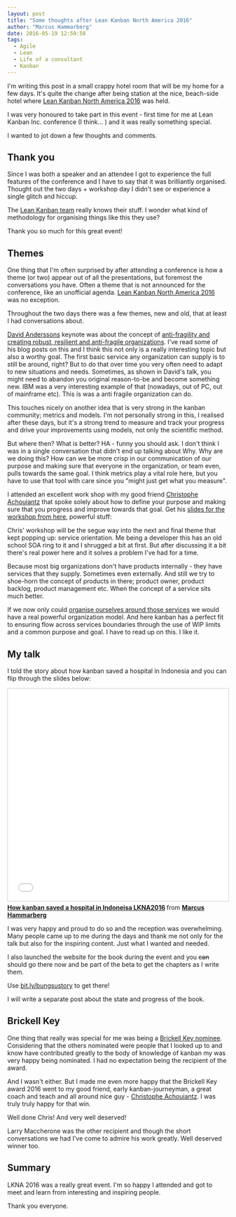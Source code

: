 ```yaml
---
layout: post
title: "Some thoughts after Lean Kanban North America 2016"
author: "Marcus Hammarberg"
date: 2016-05-19 12:59:58
tags:
  - Agile
  - Lean
  - Life of a consultant
  - Kanban
---
```


I'm writing this post in a small crappy hotel room that will be my home for a few days. It's quite the change after being station at the nice, beach-side hotel where [Lean Kanban North America 2016](http://lkna16.leankanban.com/) was held.

I was very honoured to take part in this event - first time for me at Lean Kanban Inc. conference (I think… ) and it was really something special.

I wanted to jot down a few thoughts and comments.

<!-- excerpt-end -->

## Thank you

Since I was both a speaker and an attendee I got to experience the full features of the conference and I have to say that it was brilliantly organised. Thought out the two days + workshop day I didn't see or experience a single glitch and hiccup.

The [Lean Kanban team](http://leankanban.com/) really knows their stuff. I wonder what kind of methodology for organising things like this they use?

Thank you so much for this great event!

## Themes

One thing that I'm often surprised by after attending a conference is how a theme (or two) appear out of all the presentations, but foremost the conversations you have. Often a theme that is not announced for the conference, like an unofficial agenda. [Lean Kanban North America 2016](http://lkna16.leankanban.com/) was no exception.

Throughout the two days there was a few themes, new and old, that at least I had conversations about.

[David Anderssons](http://www.djaa.com/) keynote was about the concept of [anti-fragility and creating robust, resilient and anti-fragile organizations](http://www.slideshare.net/agilemanager/creating-robust-resilient-antifragile-organizations-using-kanban). I've read some of his blog posts on this and I think this not only is a really interesting topic but also a worthy goal. The first basic service any organization can supply is to still be around, right? But to do that over time you very often need to adapt to new situations and needs. Sometimes, as shown in David's talk, you might need to abandon you original reason-to-be and become something new. IBM was a very interesting example of that (nowadays, out of PC, out of mainframe etc). This is was a anti fragile organization can do.

This touches nicely on another idea that is very strong in the kanban community; metrics and models. I'm not personally strong in this, I realised after these days, but it's a strong trend to measure and track your progress and drive your improvements using models, not only the scientific method.

But where then? What is better? HA - funny you should ask. I don't think I was in a single conversation that didn't end up talking about Why. Why are we doing this? How can we be more crisp in our communication of our purpose and making sure that everyone in the organization, or team even, pulls towards the same goal. I think metrics play a vital role here, but you have to use that tool with care since you "might just get what you measure".

I attended an excellent work shop with my good friend [Christophe Achouiantz](https://twitter.com/ChrisAch) that spoke solely about how to define your purpose and making sure that you progress and improve towards that goal. Get his [slides for the workshop from here](http://leanagileprojects.blogspot.com/2016/05/from-good-enough-to-great-workshop.html), powerful stuff:

Chris' workshop will be the segue way into the next and final theme that kept popping up: service orientation. Me being a developer this has an old school SOA ring to it and I shrugged a bit at first. But after discussing it a bit there's real power here and it solves a problem I've had for a time.

Because most big organizations don't have products internally - they have services that they supply. Sometimes even externally. And still we try to shoe-horn the concept of products in there; product owner, product backlog, product management etc. When the concept of a service sits much better.

If we now only could [organise ourselves around those services](http://www.marcusoft.net/2016/04/what-are-you-optimized-for-then.html) we would have a real powerful organization model. And here kanban has a perfect fit to ensuring flow across services boundaries through the use of WIP limits and a common purpose and goal. I have to read up on this. I like it.

## My talk

I told the story about how kanban saved a hospital in Indonesia and you can flip through the slides below:

<iframe src="//www.slideshare.net/slideshow/embed_code/key/ix5qhNS0IYA7HD" width="595" height="485" frameborder="0" marginwidth="0" marginheight="0" scrolling="no" style="border:1px solid #CCC; border-width:1px; margin-bottom:5px; max-width: 100%;" allowfullscreen> </iframe> <div style="margin-bottom:5px"> <strong> <a href="//www.slideshare.net/marcusoftnet/how-kanban-saved-a-hospital-in-indoneisa-lkna2016" title="How kanban saved a hospital in Indoneisa LKNA2016" target="_blank">How kanban saved a hospital in Indoneisa LKNA2016</a> </strong> from <strong><a href="//www.slideshare.net/marcusoftnet" target="_blank">Marcus Hammarberg</a></strong> </div>

I was very happy and proud to do so and the reception was overwhelming. Many people came up to me during the days and thank me not only for the talk but also for the inspiring content. Just what I wanted and needed.

I also launched the website for the book during the event and you ~~can~~ should go there now and be part of the beta to get the chapters as I write them.

Use [bit.ly/bungsustory](http://bit.ly/bungsustory) to get there!

I will write a separate post about the state and progress of the book.

## Brickell Key

One thing that really was special for me was being a [Brickell Key nominee](http://lkna16.leankanban.com/brickellkey/). Considering that the others nominated were people that I looked up to and know have contributed greatly to the body of knowledge of kanban my was very happy being nominated. I had no expectation being the recipient of the award.

And I wasn't either. But I made me even more happy that the Brickell Key award 2016 went to my good friend, early kanban-journeyman, a great coach and teach and all around nice guy - [Christophe Achouiantz](https://twitter.com/ChrisAch). I was truly truly happy for that win.

Well done Chris! And very well deserved!

Larry Maccherone was the other recipient and though the short conversations we had I've come to admire his work greatly. Well deserved winner too.

## Summary

LKNA 2016 was a really great event. I'm so happy I attended and got to meet and learn from interesting and inspiring people.

Thank you everyone.
